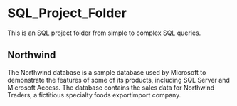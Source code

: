 # SQL_Project_Folder
This is an SQL project folder from simple to complex SQL queries.

## Northwind
The Northwind database is a sample database used by Microsoft to demonstrate the
features of some of its products, including SQL Server and Microsoft Access. The database
contains the sales data for Northwind Traders, a fictitious specialty foods export­import
company.


